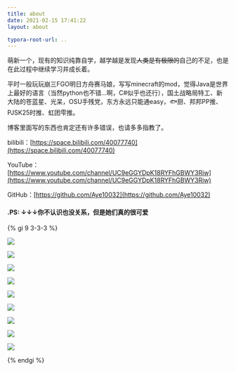 ```yaml
---
title: about
date: 2021-02-15 17:41:22
layout: about

typora-root-url: ..
---
```


萌新一个，现有的知识纯靠自学，越学越是发现~~人类是有极限的~~自己的不足，也是在此过程中继续学习并成长着。		

平时一般玩玩崩三FGO明日方舟赛马娘，写写minecraft的mod，觉得Java是世界上最好的语言（当然python也不错...啊，C#似乎也还行），国土战略局特工、新大陆的苍蓝星、光呆，OSU手残党，东方永远只能通easy，🐟厨、邦邦PP推、PJSK25时推、虹团雫推。		

博客里面写的东西也肯定还有许多错误，也请多多指教了。



bilibili：[https://space.bilibili.com/40077740](https://space.bilibili.com/40077740)		

YouTube：[https://www.youtube.com/channel/UC9eGGYDpK18RYFhGBWY3Riw](https://www.youtube.com/channel/UC9eGGYDpK18RYFhGBWY3Riw)		

GitHub：[https://github.com/Aye10032](https://github.com/Aye10032)		





#### .PS: ↓↓↓你不认识也没关系，但是她们真的很可爱

{% gi 9 3-3-3 %}

![](/images/EcURIQNUMAEHa3W.jpg)

![](/images/70667718_p0.jpg)

![](/images/EvORn_mUcAEr4LF.jfif)



![](/images/68390587_p0.jpg)

![](/images/61335672_p0.png)

![](/images/30244857_p0.jpg)

![](/images/63471622_p0.jpg)

![](/images/88887062_p0.jpg)

![](/images/87535230_p0.jpg)

{% endgi %}
